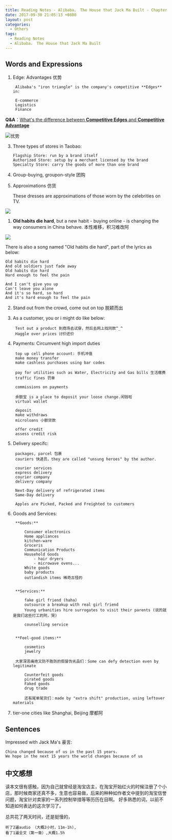 ```yaml
---
title: Reading Notes - Alibaba， The House that Jack Ma Built - Chapter 1 - The Iron Triangle
date: 2017-09-30 21:05:13 +0800
layout: post
categories:
  - Others
tags:
  - Reading Notes
  - Alibaba， The House that Jack Ma Built
---
```


## Words and Expressions

1. Edge: Advantages 优势

		Alibaba's "iron triangle" is the company's competitive **Edges** in:

		E-commerce
		Logistics
		Finance

**Q&A**：[What's the difference between **Competitive Edges** and **Competitive Advantage**](http://www.differentiateyourbusiness.co.uk/competitive-edge-vs-competitive-advantage)

![优势](http://tse1.mm.bing.net/th?&id=OIP.M80efa49b6d0778e0d1fa9f01feec8686o0&w=300&h=194&c=0&pid=1.9&rs=0&p=0)


3.	Three types of stores in Taobao:

		Flagship Store: run by a brand itself
		Authorized Store: setup by a merchant licensed by the brand
		Specialty Store: carry the goods of more than one brand

4.	Group-buying, groupon-style 团购
5.	Approximations 仿货

	These dresses are approximations of those worn by the celebrities on TV.

![](http://tse4.mm.bing.net/th?id=OIP.Mddf04323b181aa642167c1b0dcb3c4aeo0&w=201&h=149&c=7&rs=1&qlt=90&o=4&pid=1.1)


1. **Old habits die hard**, but a new habit - buying online - is changing the way consumers in China behave. 本性难移，积习难改阿

![](http://tse3.mm.bing.net/th?id=OIP.M9f4b6c3986e64512a5d43a8938346263H0&w=129&h=138&c=7&rs=1&qlt=90&o=4&pid=1.1)

There is also a song named "Old habits die hard", part of the lyrics as below:

	Old habits die hard
	And old soldiers just fade away
	Old habits die hard
	Hard enough to feel the pain

	And I can't give you up
	Can't leave you alone
	And it's so hard, so hard
	And it's hard enough to feel the pain



2. Stand out from the crowd, come out on top 脱颖而出

4. As a customer, you or i might do like below:

		Test out a product 到商场去试穿，然后去网上找同款^_^
		Haggle over prices 讨价还价

5. Payments:
		Circumvent high import duties

		top up cell phone account: 手机冲值
		make money transfer
		make cashless purchases using bar codes

		pay for utilities such as Water, Electricity and Gas bills 生活缴费
		traffic fines 罚单

		commissions on payments

		余额宝 is a place to deposit your loose change.闲钱啦
		virtual wallet

		deposit
		make withdraws
		microloans 小额贷款

		offer credit
		assess credit risk

4. Delivery specifc:

		packages, parcel 包裹
		couriers 快递员，they are called "unsung heroes" by the author.

		courier services
		express delivery
		courier company
		delivery company

		Next-Day delivery of refrigerated items
		Same-Day delivery

		Apples are Picked, Packed and Freighted to customers

5. Goods and Services:


		**Goods:**

			Consumer electronics
			Home appliances
			kitchen-ware
			Groceris
			Communication Products
			Household Goods
				- hair dryers
				- microwave ovens...
			White goods
			baby products
			outlandish items 稀奇古怪的


		**Services:**

			fake girl friend (haha)
			outsource a breakup with real girl friend
			Young urbanities hire surrogates to visit their parents (说的就是我们这些打工的阿，哭)

			counselling service


		**Feel-good items:**

			cosmetics
			jewelry

		大家深恶痛绝又防不胜防的假冒伪劣品们：Some can defy detection even by legitimate

			Counterfeit goods
			pirated goods
			Faked goods
			drug trade

			还有尾单尾货们：made by "extra shift" production, using leftover materials

6. tier-one cities like Shanghai, Beijing 摩都阿


## Sentences

Impressed with Jack Ma's 豪言:

	China changed because of us in the past 15 years.
	We hope in the next 15 years the world changes because of us

## 中文感想

读本文很有感触，因为自己就曾经是淘宝店主，在淘宝开始红火的时候注册了个小店，那时候商家还真不多，生意也容易做，后来的种种如作者文中提到的淘宝信誉问题，淘宝针对卖家的一系列控制举措等等历历在目啊。 好多熟悉的词，以前不知道如何表达的这次学习了。

总共花了两天时间，还是挺慢的，

	听了2遍audio （大概2小时，11m-1h),
	看了1遍全文（第一章）,大概1.5h
